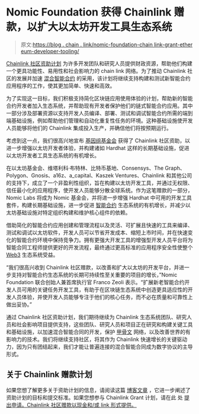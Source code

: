 # Nomic Foundation 获得 Chainlink 赠款，以扩大以太坊开发工具生态系统

> 原文:[https://blog . chain . link/nomic-foundation-chain link-grant-ether eum-developer-tooling/](https://blog.chain.link/nomic-foundation-chainlink-grant-ethereum-developer-tooling/)

[Chainlink 社区资助计划](https://chain.link/community/grants) 为许多开发团队和研究人员提供财政资源，帮助他们构建一个更具功能性、易用性和社会影响力的 chain link 网络。为了推动 Chainlink 社区的发展并加速 [混合智能合约](https://blog.chain.link/hybrid-smart-contracts-explained/) 的采用，该计划将继续支持构建和测试新智能合约应用程序的工作，使其更加简单、快速和高效。

为了实现这一目标，我们积极支持简化区块链应用使用体验的计划，帮助新的智能合约开发者加入生态系统，并帮助现有开发者保护他们的链式智能合约应用。其中一部分涉及部署资源以支持开发人员编译、部署、测试和调试智能合约所需的端到端基础设施，例如帮助他们管理和自动化重复性任务的环境。这种基础设施使开发人员能够将他们的 Chainlink 集成投入生产，并确信他们将按预期运行。

考虑到这一点，我们很高兴地宣布 [基因组基金会](https://nomic.foundation/) 获得了 Chainlink 社区资助，以进一步增强以太坊开发者体验，并构建诸如 Hardhat 这样的长期基础设施，促进以太坊开发者工具生态系统的有机增长。

在以太坊基金会、维塔利科·布特林、比特币基地、Consensys、The Graph、Polygon、Gnosis、a16z、a_capital、Kaszek Ventures、Chainlink 和其他公司的支持下，成立了一个非盈利性组织，旨在构建以太坊开发工具，并通过无权限、信任最小化的应用程序，使开发人员能够分散全球系统。作为这笔赠款的一部分，Nomic Labs 将成为 Nomic 基金会，并将进一步增强 Hardhat 中可用的开发工具套件，构建长期基础设施，进一步促进 [智能合约](https://chain.link/education/smart-contracts) 生态系统的有机增长，并减少以太坊基础设施对特定组织构建和维护核心组件的依赖。

借助简化的智能合约应用创建和管理流程以及灵活、可扩展且快速的工具来编译、测试和调试以太坊软件，开发人员可以节省开发成本、缩短上市时间，并在快速变化的智能合约环境中保持竞争力。拥有更强大开发工具的增强型开发人员平台将为智能合同工程师提供更好的开发流程，最终通过更高标准的应用程序安全性使整个 [Web3](https://chain.link/education/web3) 生态系统受益。

“我们很高兴收到 Chainlink 社区赠款，以改善和扩大以太坊的开发平台，并进一步支持对智能合约生态系统的长期可持续性至关重要的项目的增长，”Nomic Foundation 联合创始人兼首席执行官 Franco Zeoli 表示。“扩展新老智能合约开发人员可用的关键任务开发工具，有助于在区块链生态系统中创造更具适应性的开发人员体验，并使开发人员能够专注于他们的核心任务，而不必在质量和可靠性上做出妥协。”

通过 Chainlink 社区资助计划，我们期待继续为 Chainlink 生态系统团队、研究人员和社会影响项目提供支持，这些团队、研究人员和项目正在研究和构建关键工具和基础设施，以加速混合智能合同的开发，保护 [甲骨文](https://chain.link/education/blockchain-oracles) 网络，以及改善世界的有影响力的技术。我们将继续支持社区，将其作为 Chainlink 快速增长的关键驱动力，因为只有团结起来，我们才能让普遍连接的混合智能合同成为数字协议的主导形式。

## 关于 Chainlink 赠款计划

如果您想了解更多关于资助计划的信息，请阅读这篇 [博客文章](https://blog.chain.link/introducing-the-chainlink-community-grant-program/) ，它进一步阐述了资助计划的目标和提交标准。如果您想参与 Chainlink Grant 计划，请在此 处 [提出申请。Chainlink 社区赠款以现金和/或 link 形式提供。](https://chainlinkgrants.typeform.com/to/efEbsq)